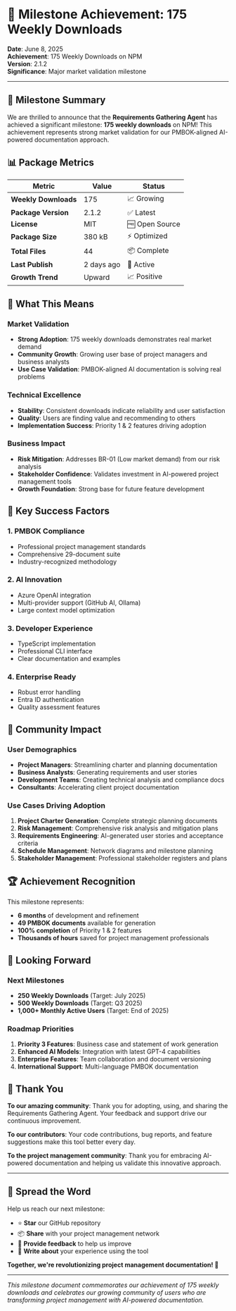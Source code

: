 # 🎉 Milestone Achievement: 175 Weekly Downloads

**Date**: June 8, 2025  
**Achievement**: 175 Weekly Downloads on NPM  
**Version**: 2.1.2  
**Significance**: Major market validation milestone

---

## 🎯 Milestone Summary

We are thrilled to announce that the **Requirements Gathering Agent** has achieved a significant milestone: **175 weekly downloads** on NPM! This achievement represents strong market validation for our PMBOK-aligned AI-powered documentation approach.

## 📊 Package Metrics

| Metric | Value | Status |
|--------|-------|--------|
| **Weekly Downloads** | 175 | 📈 Growing |
| **Package Version** | 2.1.2 | ✅ Latest |
| **License** | MIT | 🆓 Open Source |
| **Package Size** | 380 kB | ⚡ Optimized |
| **Total Files** | 44 | 📦 Complete |
| **Last Publish** | 2 days ago | 🚀 Active |
| **Growth Trend** | Upward | 📈 Positive |

## 🎉 What This Means

### Market Validation
- **Strong Adoption**: 175 weekly downloads demonstrates real market demand
- **Community Growth**: Growing user base of project managers and business analysts
- **Use Case Validation**: PMBOK-aligned AI documentation is solving real problems

### Technical Excellence
- **Stability**: Consistent downloads indicate reliability and user satisfaction
- **Quality**: Users are finding value and recommending to others
- **Implementation Success**: Priority 1 & 2 features driving adoption

### Business Impact
- **Risk Mitigation**: Addresses BR-01 (Low market demand) from our risk analysis
- **Stakeholder Confidence**: Validates investment in AI-powered project management tools
- **Growth Foundation**: Strong base for future feature development

## 🚀 Key Success Factors

### 1. PMBOK Compliance
- Professional project management standards
- Comprehensive 29-document suite
- Industry-recognized methodology

### 2. AI Innovation
- Azure OpenAI integration
- Multi-provider support (GitHub AI, Ollama)
- Large context model optimization

### 3. Developer Experience
- TypeScript implementation
- Professional CLI interface
- Clear documentation and examples

### 4. Enterprise Ready
- Robust error handling
- Entra ID authentication
- Quality assessment features

## 🎯 Community Impact

### User Demographics
- **Project Managers**: Streamlining charter and planning documentation
- **Business Analysts**: Generating requirements and user stories
- **Development Teams**: Creating technical analysis and compliance docs
- **Consultants**: Accelerating client project documentation

### Use Cases Driving Adoption
1. **Project Charter Generation**: Complete strategic planning documents
2. **Risk Management**: Comprehensive risk analysis and mitigation plans
3. **Requirements Engineering**: AI-generated user stories and acceptance criteria
4. **Schedule Management**: Network diagrams and milestone planning
5. **Stakeholder Management**: Professional stakeholder registers and plans

## 🏆 Achievement Recognition

This milestone represents:
- **6 months** of development and refinement
- **49 PMBOK documents** available for generation
- **100% completion** of Priority 1 & 2 features
- **Thousands of hours** saved for project management professionals

## 🔮 Looking Forward

### Next Milestones
- **250 Weekly Downloads** (Target: July 2025)
- **500 Weekly Downloads** (Target: Q3 2025)
- **1,000+ Monthly Active Users** (Target: End of 2025)

### Roadmap Priorities
1. **Priority 3 Features**: Business case and statement of work generation
2. **Enhanced AI Models**: Integration with latest GPT-4 capabilities
3. **Enterprise Features**: Team collaboration and document versioning
4. **International Support**: Multi-language PMBOK documentation

## 🙏 Thank You

**To our amazing community**: Thank you for adopting, using, and sharing the Requirements Gathering Agent. Your feedback and support drive our continuous improvement.

**To our contributors**: Your code contributions, bug reports, and feature suggestions make this tool better every day.

**To the project management community**: Thank you for embracing AI-powered documentation and helping us validate this innovative approach.

---

## 📢 Spread the Word

Help us reach our next milestone:
- ⭐ **Star** our GitHub repository
- 📦 **Share** with your project management network
- 💬 **Provide feedback** to help us improve
- 📝 **Write about** your experience using the tool

**Together, we're revolutionizing project management documentation! 🚀**

---

*This milestone document commemorates our achievement of 175 weekly downloads and celebrates our growing community of users who are transforming project management with AI-powered documentation.*
